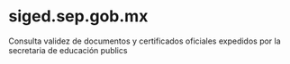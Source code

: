 # siged.sep.gob.mx
Consulta validez  de documentos y certificados oficiales expedidos por la secretaria de educación publics
